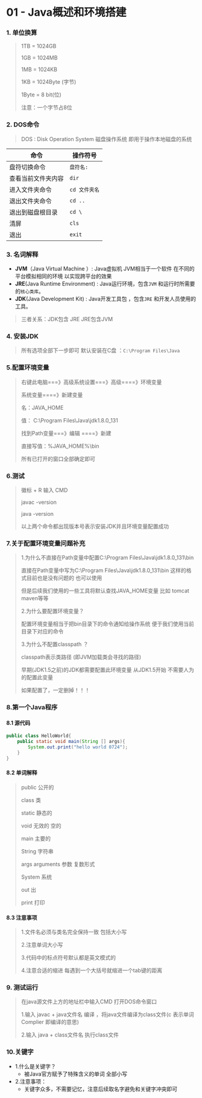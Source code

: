 # 01 - Java概述和环境搭建

### 1. 单位换算

> 1TB = 1024GB
>
> 1GB = 1024MB
>
> 1MB = 1024KB
>
> 1KB = 1024Byte (字节)
>
> 1Byte = 8 bit(位) 
>
> 注意：一个字节占8位

### 2. DOS命令

> DOS : Disk Operation System 磁盘操作系统 即用于操作本地磁盘的系统  

| 命令               | 操作符号      |
| ------------------ | ------------- |
| 盘符切换命令       | `盘符名:`     |
| 查看当前文件夹内容 | `dir`         |
| 进入文件夹命令     | `cd 文件夹名` |
| 退出文件夹命令     | `cd ..`       |
| 退出到磁盘根目录   | `cd \`        |
| 清屏               | `cls`         |
| 退出               | `exit`        |

### 3. 名词解释

* **JVM**（Java Virtual Machine ）: Java虚拟机  JVM相当于一个软件 在不同的平台模拟相同的环境 以实现跨平台的效果
* **JRE**(Java Runtime Environment) : Java运行环境，包含`JVM` 和运行时所需要的`核心类库`。
* **JDK**(Java Development Kit) : Java开发工具包 ，包含`JRE` 和开发人员使用的工具。

> 三者关系：JDK包含 JRE  JRE包含JVM  

### 4. 安装JDK

> 所有选项全部下一步即可 默认安装在C盘 ：`C:\Program Files\Java` 

### 5.配置环境变量

> 右键此电脑===》高级系统设置===》高级====》环境变量
>
> 系统变量====》新建变量
>
> 名：JAVA_HOME
>
> 值： C:\Program Files\Java\jdk1.8.0_131
>
> 找到Path变量===》编辑 ====》新建
>
> 直接写值：%JAVA_HOME%\bin
>
> 所有已打开的窗口全部确定即可

### 6.测试

> 徽标 + R 输入 CMD 
>
> javac -version 
>
> java -version
>
> 以上两个命令都出现版本号表示安装JDK并且环境变量配置成功

### 7.关于配置环境变量问题补充

> 1.为什么不直接在Path变量中配置C:\Program Files\Java\jdk1.8.0_131\bin
>
> 直接在Path变量中写为C:\Program Files\Java\jdk1.8.0_131\bin 这样的格式目前也是没有问题的 也可以使用
>
> 但是后续我们使用的一些工具将默认查找JAVA_HOME变量 比如 tomcat maven等等 
>
> 2.为什么要配置环境变量？
>
> 配置环境变量相当于把bin目录下的命令通知给操作系统 便于我们使用当前目录下对应的命令
>
> 3.为什么不配置classpath ？
>
> classpath表示类路径 (即JVM加载类会寻找的路径)
>
> 早期(JDK1.5之前)的JDK都需要配置此环境变量  从JDK1.5开始 不需要人为的配置此变量 
>
> 如果配置了，一定删掉！！！

### 8.第一个Java程序

#### 8.1 源代码

```java
public class HelloWorld{
	public static void main(String [] args){ 
		System.out.print("hello world 0724");
	}
}
```

#### 8.2 单词解释

> public 公开的
>
> class 类
>
> static 静态的
>
> void 无效的 空的
>
> main 主要的
>
> String 字符串
>
> args arguments 参数 复数形式
>
> System 系统
>
> out 出
>
> print 打印

#### 8.3 注意事项

> 1.文件名必须与类名完全保持一致 包括大小写
>
> 2.注意单词大小写 
>
> 3.代码中的标点符号默认都是英文模式的 
>
> 4.注意合适的缩进 每遇到一个大括号就缩进一个tab键的距离

### 9. 测试运行

> 在java源文件上方的地址栏中输入CMD 打开DOS命令窗口
>
> 1.输入 javac + java文件名 编译 ，将java文件编译为class文件(c 表示单词 Complier 即编译的意思)
>
> 2.输入 java + class文件名 执行class文件

### 10.关键字

* 1.什么是关键字？
  * 被Java官方赋予了特殊含义的单词 全部小写 
* 2.注意事项：
  * 关键字众多，不需要记忆，注意后续取名字避免和关键字冲突即可

